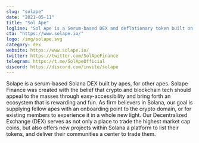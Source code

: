 ```yaml
---
slug: "solape"
date: "2021-05-11"
title: "Sol Ape"
logline: "Sol Ape is a Serum-based DEX and deflationary token built on Solana."
cta: "https://www.solape.io/"
logo: /img/solape.svg
category: dex
website: https://www.solape.io/
twitter: https://twitter.com/SolApeFinance
telegram: https://t.me/SolApeOfficial
discord: https://discord.com/invite/solape
---
```


Solape is a serum-based Solana DEX built by apes, for other apes. Solape Finance was created with the belief that crypto and blockchain tech should appeal to the masses through easy-accessibility and bring forth an ecosystem that is rewarding and fun. As firm believers in Solana, our goal is supplying fellow apes with an onboarding point to the crypto domain, or for existing members to experience it in a whole new light. Our Decentralized Exchange (DEX) serves as not only a place to trade the highest market cap coins, but also offers new projects within Solana a platform to list their tokens, and deliver their communities a center to trade them.
